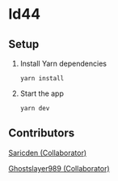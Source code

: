 # ld44

## Setup

1. Install Yarn dependencies

    ```
    yarn install
    ```

1. Start the app

    ```
    yarn dev
    ```

## Contributors

[Saricden (Collaborator)](https://github.com/saricden)

[Ghostslayer989 (Collaborator)](https://github.com/ghostslayer989)
